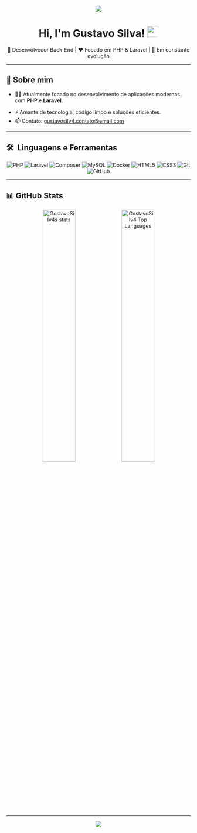 <!-- Banner no topo (opcional, você pode mudar o link da imagem depois) -->
<p align="center">
  <img src="https://capsule-render.vercel.app/api?type=waving&color=FF2D20&height=200&section=header&text=Gustavo%20Silva&fontSize=50&fontColor=ffffff&animation=fadeIn"/>
</p>

<h1 align="center">Hi, I'm Gustavo Silva! <img 
src="https://raw.githubusercontent.com/kaueMarques/kaueMarques/master/hi.gif" width="30px" height="30px"></h1>

<p align="center">
🔵 Desenvolvedor Back-End | ❤️ Focado em PHP & Laravel | 🚀 Em constante evolução
</p>

---

## 🚀 Sobre mim

- 👨‍💻 Atualmente focado no desenvolvimento de aplicações modernas com **PHP** e **Laravel**.
<!-- - 🌱 Estudando boas práticas de desenvolvimento: **TDD**, **Design Patterns** e **Docker**. -->
- ⚡ Amante de tecnologia, código limpo e soluções eficientes.
- 📫 Contato: gustavosilv4.contato@email.com

---

## 🛠️ &nbsp;Linguagens e Ferramentas

<div align="center">
  <img alt="PHP" src="https://img.shields.io/badge/PHP-777BB4?style=for-the-badge&logo=php&logoColor=white"/>
  <img alt="Laravel" src="https://img.shields.io/badge/Laravel-FF2D20?style=for-the-badge&logo=laravel&logoColor=white"/>
  <img alt="Composer" src="https://img.shields.io/badge/Composer-885630?style=for-the-badge&logo=composer&logoColor=white"/>
  <img alt="MySQL" src="https://img.shields.io/badge/MySQL-00758F?style=for-the-badge&logo=mysql&logoColor=white"/>
  <img alt="Docker" src="https://img.shields.io/badge/Docker-2496ED?style=for-the-badge&logo=docker&logoColor=white"/>
  <img alt="HTML5" src="https://img.shields.io/badge/HTML5-E34F26?style=for-the-badge&logo=html5&logoColor=white"/>
  <img alt="CSS3" src="https://img.shields.io/badge/CSS3-1572B6?style=for-the-badge&logo=css3&logoColor=white"/>
  <img alt="Git" src="https://img.shields.io/badge/GIT-E44C30?style=for-the-badge&logo=git&logoColor=white"/>
  <img alt="GitHub" src="https://img.shields.io/badge/GitHub-100000?style=for-the-badge&logo=github&logoColor=white"/>
</div>

<!-- ---

## 📚 Atualmente estudando

<div align="center">
  <img alt="Docker" src="https://img.shields.io/badge/Docker-2496ED?style=for-the-badge&logo=docker&logoColor=white"/>
  <img alt="TDD" src="https://img.shields.io/badge/TDD-6DB33F?style=for-the-badge&logo=testing-library&logoColor=white"/>
  <img alt="Design Patterns" src="https://img.shields.io/badge/Design%20Patterns-FF9900?style=for-the-badge&logoColor=white"/>
</div>-->

---

## 📊 GitHub Stats

<div align="center">
  <img width="42%" src="https://github-readme-stats.vercel.app/api?username=GustavoSilv4&show_icons=true&theme=dracula" alt="GustavoSilv4s stats"/>
  <img width="42%" src="https://github-readme-stats.vercel.app/api/top-langs/?username=GustavoSilv4&layout=compact&theme=dracula&hide_border=true" alt="GustavoSilv4 Top Languages"/>
</div>

---


<p align="center">
  <img src="https://capsule-render.vercel.app/api?type=waving&color=FF2D20&height=200&section=footer"/>
</p>

